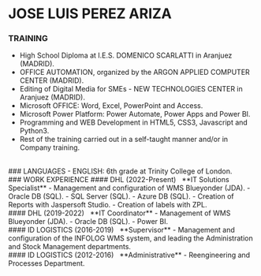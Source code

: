 # JOSE LUIS PEREZ ARIZA
<!-- ****
<br> -->

### TRAINING
<!-- <hr> -->
- High School Diploma at I.E.S. DOMENICO SCARLATTI in Aranjuez (MADRID).
- OFFICE AUTOMATION, organized by the ARGON APPLIED COMPUTER CENTER (MADRID).
- Editing of Digital Media for SMEs - NEW TECHNOLOGIES CENTER in Aranjuez (MADRID).
- Microsoft OFFICE: Word, Excel, PowerPoint and Access.
- Microsoft Power Platform: Power Automate, Power Apps and Power BI.
- Programming and WEB Development in HTML5, CSS3, Javascript and Python3.
- Rest of the training carried out in a self-taught manner and/or in Company training.
<br>
### LANGUAGES
<!-- <hr> -->
- ENGLISH: 6th grade at Trinity College of London.
<br>
### WORK EXPERIENCE
<!-- <hr> -->
#### DHL (2022-Present)
&nbsp; **IT Solutions Specialist**
- Management and configuration of WMS Blueyonder (JDA).
- Oracle DB (SQL).
- SQL Server (SQL).
- Azure DB (SQL).
- Creation of Reports with Jaspersoft Studio.
- Creation of labels with ZPL.
<br>
#### DHL (2019-2022)
&nbsp; **IT Coordinator**
- Management of WMS Blueyonder (JDA).
- Oracle DB (SQL).
- Power BI.
<br>
#### ID LOGISTICS (2016-2019)
&nbsp; **Supervisor**
- Management and configuration of the INFOLOG WMS system, and leading the Administration and Stock Management departments.
<br>
#### ID LOGISTICS (2012-2016)
&nbsp; **Administrative**
- Reengineering and Processes Department.